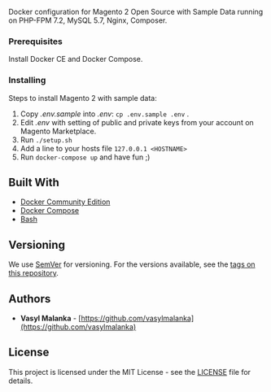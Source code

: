 Docker configuration for Magento 2 Open Source with Sample Data running on PHP-FPM 7.2, MySQL 5.7, Nginx, Composer.

### Prerequisites

Install Docker CE and Docker Compose.

### Installing

Steps to install Magento 2 with sample data:

1. Copy *.env.sample* into *.env*: `cp .env.sample .env` .
2. Edit *.env* with setting of public and private keys from your account on Magento Marketplace.
3. Run `./setup.sh`
4. Add a line to your hosts file `127.0.0.1 <HOSTNAME>`
5. Run `docker-compose up` and have fun ;)

## Built With

* [Docker Community Edition](https://docs.docker.com/install/)
* [Docker Compose](https://docs.docker.com/compose/)
* [Bash](https://www.gnu.org/software/bash/)

## Versioning

We use [SemVer](http://semver.org/) for versioning. For the versions available, see the [tags on this repository](https://github.com/vasylmalanka/m2-sampledata-docker-php-apache-mysql/tags). 

## Authors

* **Vasyl Malanka** - [https://github.com/vasylmalanka](https://github.com/vasylmalanka)

## License

This project is licensed under the MIT License - see the [LICENSE](https://github.com/nishanths/license/blob/master/LICENSE) file for details.
